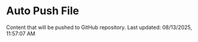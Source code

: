 # Auto Push File

Content that will be pushed to GitHub repository.
Last updated: 08/13/2025, 11:57:07 AM